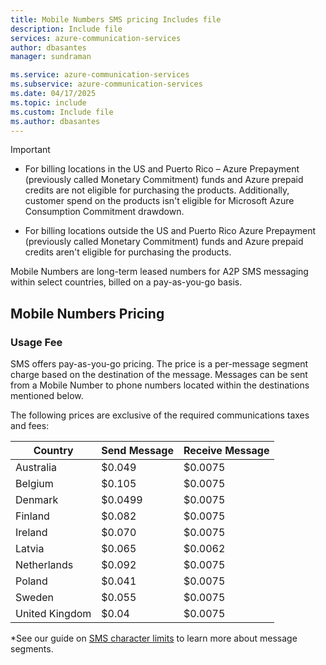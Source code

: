 ```yaml
---
title: Mobile Numbers SMS pricing Includes file
description: Include file
services: azure-communication-services
author: dbasantes
manager: sundraman

ms.service: azure-communication-services
ms.subservice: azure-communication-services
ms.date: 04/17/2025
ms.topic: include
ms.custom: Include file
ms.author: dbasantes
---
```


> [!IMPORTANT]
>- For billing locations in the US and Puerto Rico – Azure Prepayment (previously called Monetary Commitment) funds and Azure prepaid credits are not eligible for purchasing the products. Additionally, customer spend on the products isn't eligible for Microsoft Azure Consumption Commitment drawdown.
>
>
>- For billing locations outside the US and Puerto Rico Azure Prepayment (previously called Monetary Commitment) funds and Azure prepaid credits aren't eligible for purchasing the products.

Mobile Numbers are long-term leased numbers for A2P SMS messaging within select countries, billed on a pay-as-you-go basis.

##  Mobile Numbers Pricing

### Usage Fee
SMS offers pay-as-you-go pricing. The price is a per-message segment charge based on the destination of the message. Messages can be sent from a Mobile Number to phone numbers located within the destinations mentioned below. 

The following prices are exclusive of the required communications taxes and fees:

|Country| Send Message | Receive Message |
|-----------|---------|---------
|Australia| $0.049 | $0.0075 |
|Belgium| $0.105 | $0.0075 | 
|Denmark| $0.0499 | $0.0075 | 
|Finland| $0.082 | $0.0075 |
|Ireland | $0.070 |$0.0075 |
|Latvia | $0.065 |$0.0062 |
|Netherlands | $0.092 | $0.0075 |
|Poland| $0.041 | $0.0075 |
|Sweden | $0.055 | $0.0075 |
|United Kingdom| $0.04 |$0.0075 |

*See our guide on [SMS character limits](../sms/sms-faq.md#what-is-the-sms-character-limit) to learn more about message segments.


